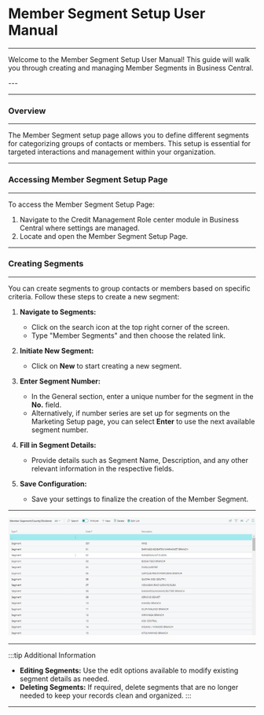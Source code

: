 # Member Segment Setup User Manual
---
<div class="customized-intro-container" id="introduction">
    <p>Welcome to the Member Segment Setup User Manual! This guide will walk you through creating and managing Member Segments in Business Central.</p>
</div>
---

---
### Overview
---

The Member Segment setup page allows you to define different segments for categorizing groups of contacts or members. This setup is essential for targeted interactions and management within your organization.

---
### Accessing Member Segment Setup Page
---

To access the Member Segment Setup Page:
1. Navigate to the Credit Management Role center module in Business Central where settings are managed.
2. Locate and open the Member Segment Setup Page.

---
### Creating Segments
---

You can create segments to group contacts or members based on specific criteria. Follow these steps to create a new segment:

1. **Navigate to Segments:**
   - Click on the search icon at the top right corner of the screen.
   - Type "Member Segments" and then choose the related link.

2. **Initiate New Segment:**
   - Click on **New** to start creating a new segment.

3. **Enter Segment Number:**
   - In the General section, enter a unique number for the segment in the **No.** field.
   - Alternatively, if number series are set up for segments on the Marketing Setup page, you can select **Enter** to use the next available segment number.

4. **Fill in Segment Details:**
   - Provide details such as Segment Name, Description, and any other relevant information in the respective fields.

5. **Save Configuration:**
   - Save your settings to finalize the creation of the Member Segment.

---
![alt text](image-5.png)

---

:::tip Additional Information

- **Editing Segments:** Use the edit options available to modify existing segment details as needed.
- **Deleting Segments:** If required, delete segments that are no longer needed to keep your records clean and organized.
:::
---

